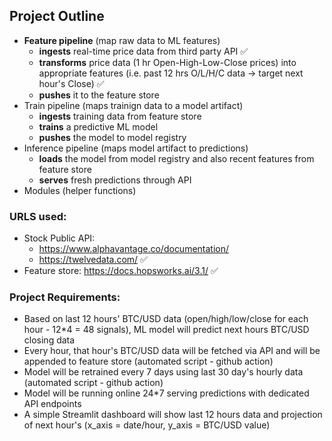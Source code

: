 ## Project Outline

- **Feature pipeline** (map raw data to ML features)
  - **ingests** real-time price data from third party API ✅
  - **transforms** price data (1 hr Open-High-Low-Close prices) into appropriate features (i.e. past 12 hrs O/L/H/C data -> target next hour's Close) ✅
  - **pushes** it to the feature store
- Train pipeline (maps trainign data to a model artifact)
  - **ingests** training data from feature store
  - **trains** a predictive ML model
  - **pushes** the model to model registry
- Inference pipeline (maps model artifact to predictions)
  - **loads** the model from model registry and also recent features from feature store
  - **serves** fresh predictions through API
- Modules (helper functions)

### URLS used:

- Stock Public API:
  - https://www.alphavantage.co/documentation/
  - https://twelvedata.com/ ✅
- Feature store: https://docs.hopsworks.ai/3.1/ ✅

### Project Requirements:

- Based on last 12 hours' BTC/USD data (open/high/low/close for each hour - 12\*4 = 48 signals), ML model will predict next hours BTC/USD closing data
- Every hour, that hour's BTC/USD data will be fetched via API and will be appended to feature store (automated script - github action)
- Model will be retrained every 7 days using last 30 day's hourly data (automated script - github action)
- Model will be running online 24\*7 serving predictions with dedicated API endpoints
- A simple Streamlit dashboard will show last 12 hours data and projection of next hour's (x_axis = date/hour, y_axis = BTC/USD value)
